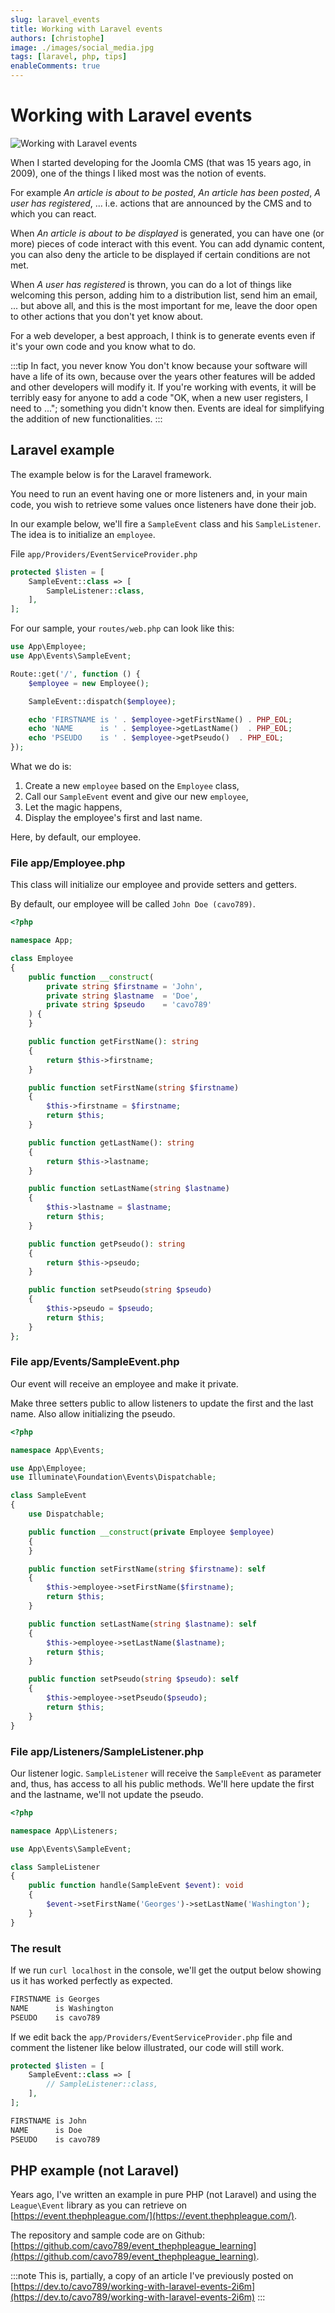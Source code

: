 ```yaml
---
slug: laravel_events
title: Working with Laravel events
authors: [christophe]
image: ./images/social_media.jpg
tags: [laravel, php, tips]
enableComments: true
---
```

# Working with Laravel events

![Working with Laravel events](./images/header.jpg)

When I started developing for the Joomla CMS (that was 15 years ago, in 2009), one of the things I liked most was the notion of events.

For example *An article is about to be posted*, *An article has been posted*, *A user has registered*, ... i.e. actions that are announced by the CMS and to which you can react.

When *An article is about to be displayed* is generated, you can have one (or more) pieces of code interact with this event. You can add dynamic content, you can also deny the article to be displayed if certain conditions are not met.

<!-- truncate -->

When *A user has registered* is thrown, you can do a lot of things like welcoming this person, adding him to a distribution list, send him an email, ... but above all, and this is the most important for me, leave the door open to other actions that you don't yet know about.

For a web developer, a best approach, I think is to generate events even if it's your own code and you know what to do.

:::tip In fact, you never know
You don't know because your software will have a life of its own, because over the years other features will be added and other developers will modify it. If you're working with events, it will be terribly easy for anyone to add a code "OK, when a new user registers, I need to ..."; something you didn't know then. Events are ideal for simplifying the addition of new functionalities.
:::

## Laravel example

The example below is for the Laravel framework.

You need to run an event having one or more listeners and, in your main code, you wish to retrieve some values once listeners have done their job.

In our example below, we'll fire a `SampleEvent` class and his `SampleListener`. The idea is to initialize an `employee`.

File `app/Providers/EventServiceProvider.php`

```php
protected $listen = [
    SampleEvent::class => [
        SampleListener::class,
    ],
];
```

For our sample, your `routes/web.php` can look like this:

```php
use App\Employee;
use App\Events\SampleEvent;

Route::get('/', function () {
    $employee = new Employee();

    SampleEvent::dispatch($employee);

    echo 'FIRSTNAME is ' . $employee->getFirstName() . PHP_EOL;
    echo 'NAME      is ' . $employee->getLastName()  . PHP_EOL;
    echo 'PSEUDO    is ' . $employee->getPseudo()  . PHP_EOL;
});
```

What we do is:

1. Create a new `employee` based on the `Employee` class,
2. Call our `SampleEvent` event and give our new `employee`,
3. Let the magic happens,
4. Display the employee's first and last name.

Here, by default, our employee.

### File app/Employee.php

This class will initialize our employee and provide setters and getters.

By default, our employee will be called `John Doe (cavo789)`.

```php
<?php

namespace App;

class Employee
{
    public function __construct(
        private string $firstname = 'John',
        private string $lastname  = 'Doe',
        private string $pseudo    = 'cavo789'
    ) {
    }

    public function getFirstName(): string
    {
        return $this->firstname;
    }

    public function setFirstName(string $firstname)
    {
        $this->firstname = $firstname;
        return $this;
    }

    public function getLastName(): string
    {
        return $this->lastname;
    }

    public function setLastName(string $lastname)
    {
        $this->lastname = $lastname;
        return $this;
    }

    public function getPseudo(): string
    {
        return $this->pseudo;
    }

    public function setPseudo(string $pseudo)
    {
        $this->pseudo = $pseudo;
        return $this;
    }
};
```

### File app/Events/SampleEvent.php

Our event will receive an employee and make it private.

Make three setters public to allow listeners to update the first and the last name. Also allow initializing the pseudo.

```php
<?php

namespace App\Events;

use App\Employee;
use Illuminate\Foundation\Events\Dispatchable;

class SampleEvent
{
    use Dispatchable;

    public function __construct(private Employee $employee)
    {
    }

    public function setFirstName(string $firstname): self
    {
        $this->employee->setFirstName($firstname);
        return $this;
    }

    public function setLastName(string $lastname): self
    {
        $this->employee->setLastName($lastname);
        return $this;
    }

    public function setPseudo(string $pseudo): self
    {
        $this->employee->setPseudo($pseudo);
        return $this;
    }
}
```

### File app/Listeners/SampleListener.php

Our listener logic. `SampleListener` will receive the `SampleEvent` as parameter and, thus, has access to all his public methods. We'll here update the first and the lastname, we'll not update the pseudo.

```php
<?php

namespace App\Listeners;

use App\Events\SampleEvent;

class SampleListener
{
    public function handle(SampleEvent $event): void
    {
        $event->setFirstName('Georges')->setLastName('Washington');
    }
}
```

### The result

If we run `curl localhost` in the console, we'll get the output below showing us it has worked perfectly as expected.

```bash
FIRSTNAME is Georges
NAME      is Washington
PSEUDO    is cavo789
```

If we edit back the `app/Providers/EventServiceProvider.php` file and comment the listener like below illustrated, our code will still work.

```php
protected $listen = [
    SampleEvent::class => [
        // SampleListener::class,
    ],
];
```

```bash
FIRSTNAME is John
NAME      is Doe
PSEUDO    is cavo789
```

## PHP example (not Laravel)

Years ago, I've written an example in pure PHP (not Laravel) and using the `League\Event` library as you can retrieve on [https://event.thephpleague.com/](https://event.thephpleague.com/).

The repository and sample code are on Github: [https://github.com/cavo789/event_thephpleague_learning](https://github.com/cavo789/event_thephpleague_learning).

:::note
This is, partially, a copy of an article I've previously posted on [https://dev.to/cavo789/working-with-laravel-events-2i6m](https://dev.to/cavo789/working-with-laravel-events-2i6m)
:::
